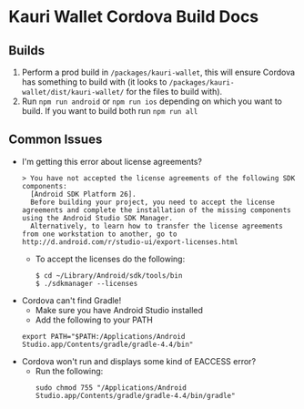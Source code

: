 # Kauri Wallet Cordova Build Docs

## Builds

1.  Perform a prod build in `/packages/kauri-wallet`, this will ensure Cordova has something to build with (it looks to `/packages/kauri-wallet/dist/kauri-wallet/` for the files to build with).
1.  Run `npm run android` or `npm run ios` depending on which you want to build. If you want to build both run `npm run all`

## Common Issues

- I'm getting this error about license agreements?
  ```
  > You have not accepted the license agreements of the following SDK components:
    [Android SDK Platform 26].
    Before building your project, you need to accept the license agreements and complete the installation of the missing components using the Android Studio SDK Manager.
    Alternatively, to learn how to transfer the license agreements from one workstation to another, go to http://d.android.com/r/studio-ui/export-licenses.html
  ```
  - To accept the licenses do the following:
    ```
    $ cd ~/Library/Android/sdk/tools/bin
    $ ./sdkmanager --licenses
    ```
- Cordova can't find Gradle!
  - Make sure you have Android Studio installed
  - Add the following to your PATH
  ```
  export PATH="$PATH:/Applications/Android Studio.app/Contents/gradle/gradle-4.4/bin"
  ```
- Cordova won't run and displays some kind of EACCESS error?
  - Run the following:
    ```
    sudo chmod 755 "/Applications/Android Studio.app/Contents/gradle/gradle-4.4/bin/gradle"
    ```
